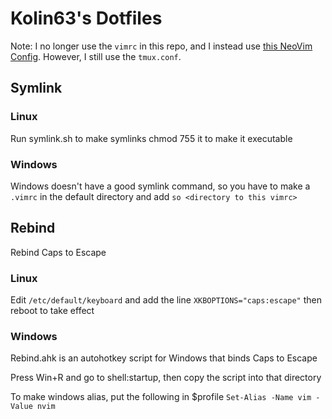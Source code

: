 # Kolin63's Dotfiles

Note: I no longer use the `vimrc` in this repo, and I instead use 
[this NeoVim Config](https://github.com/kolin63/init.lua). However,
I still use the `tmux.conf`.

## Symlink

### Linux
Run symlink.sh to make symlinks
chmod 755 it to make it executable

### Windows
Windows doesn't have a good symlink command,
so you have to make a `.vimrc` in the default
directory and add `so <directory to this vimrc>`

## Rebind
Rebind Caps to Escape

### Linux
Edit `/etc/default/keyboard` and add the line
`XKBOPTIONS="caps:escape"` then reboot to take effect

### Windows
Rebind.ahk is an autohotkey script for Windows 
that binds Caps to Escape

Press Win+R and go to shell:startup, then copy 
the script into that directory

To make windows alias, put the following in $profile
`Set-Alias -Name vim -Value nvim`
